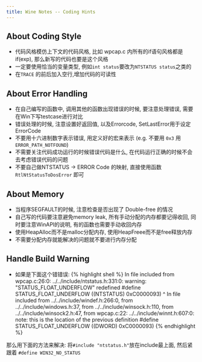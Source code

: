 ```yaml
---
title: Wine Notes -- Coding Hints
---
```


## About Coding Style

* 代码风格模仿上下文的代码风格, 比如 wpcap.c 内所有的if语句风格都是if<space>(exp), 那么新写的代码也要是这个风格
* 一定要使用恰当的变量类型, 例如`int status`要改为`NTSTATUS status`之类的
* 在`TRACE` 的前后加入空行,增加代码的可读性

## About Error Handling

* 在自己编写的函数中, 调用其他的函数出现错误的时候, 要注意处理错误, 需要在Win下写testcase进行对比
* 错误处理的时候, 注意设置好返回值, 以及Errorcode, SetLastError用于设定ErrorCode
* 不要用十六进制数字表示错误, 用定义好的宏来表示 (e.g. 不要用 `0x3` 用 `ERROR_PATH_NOTFOUND`)
* 不需要关注代码成功运行的时候错误代码是什么, 在代码运行正确的时候不会去考虑错误代码的问题
* 不要自己做NTSTATUS -> ERROR Code 的映射, 直接使用函数 `RtlNtStatusToDosError` 即可

## About Memory

* 当程序SEGFAULT的时候, 注意检查是否出现了 Double-free 的情况
* 自己写的代码要注意避免memory leak, 所有手动分配的内存都要记得收回, 同时要注意WinAPI的说明, 有的函数也需要手动收回内存
* 使用HeapAlloc而不是malloc分配内存, 使用HeapFreee而不是free释放内存
* 不需要分配内存就能解决的问题就不要进行内存分配

## Handle Build Warning

* 如果是下面这个错错误:
{% highlight shell %}
In file included from wpcap.c:26:0:
../../include/ntstatus.h:331:0: warning: "STATUS_FLOAT_UNDERFLOW" redefined
#define STATUS_FLOAT_UNDERFLOW           ((NTSTATUS) 0xC0000093)
^
In file included from ../../include/windef.h:266:0,
   from ../../include/windows.h:37,
   from ../../include/winsock.h:110,
   from ../../include/winsock2.h:47,
   from wpcap.c:22:
   ../../include/winnt.h:607:0: note: this is the location of the previous definition
#define STATUS_FLOAT_UNDERFLOW           ((DWORD) 0xC0000093)
{% endhighlight %}

那么用下面的方法来解决:
将`#include "ntstatus.h"`放在include最上面, 然后紧跟着 `#define WIN32_NO_STATUS`
